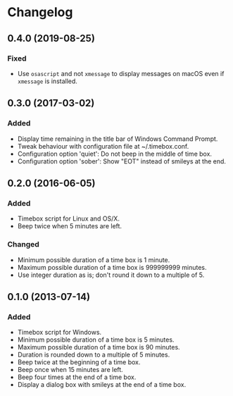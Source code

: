 Changelog
=========

0.4.0 (2019-08-25)
-----------------

### Fixed

- Use `osascript` and not `xmessage` to display messages on macOS even
  if `xmessage` is installed.


0.3.0 (2017-03-02)
------------------

### Added

- Display time remaining in the title bar of Windows Command Prompt.
- Tweak behaviour with configuration file at ~/.timebox.conf.
- Configuration option 'quiet': Do not beep in the middle of time box.
- Configuration option 'sober': Show "EOT" instead of smileys at the end.


0.2.0 (2016-06-05)
------------------

### Added

- Timebox script for Linux and OS/X.
- Beep twice when 5 minutes are left.


### Changed

- Minimum possible duration of a time box is 1 minute.
- Maximum possible duration of a time box is 999999999 minutes.
- Use integer duration as is; don't round it down to a multiple of 5.


0.1.0 (2013-07-14)
------------------

### Added

- Timebox script for Windows.
- Minimum possible duration of a time box is 5 minutes.
- Maximum possible duration of a time box is 90 minutes.
- Duration is rounded down to a multiple of 5 minutes.
- Beep twice at the beginning of a time box.
- Beep once when 15 minutes are left.
- Beep four times at the end of a time box.
- Display a dialog box with smileys at the end of a time box.
